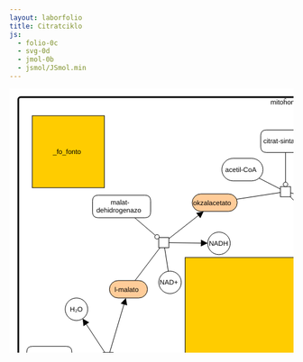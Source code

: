 ```yaml
---
layout: laborfolio
title: Citratciklo
js:
  - folio-0c
  - svg-0d
  - jmol-0b
  - jsmol/JSmol.min
---
```


<!-- 

citrasintazo: https://www.rcsb.org/structure/5UZQ 
akonitazo: https://www.rcsb.org/structure/1B0J
fumarazo: https://www.rcsb.org/structure/3E04

# el PubChem:
vd. https://pubchem.ncbi.nlm.nih.gov/docs/citation-guidelines#section=Reusing-the-2D-or-3D-structure-image-of-a-compound-or-substance-record

okzalacetato: https://pubchem.ncbi.nlm.nih.gov/compound/970
citrato: https://pubchem.ncbi.nlm.nih.gov/compound/311
izocitrato: https://pubchem.ncbi.nlm.nih.gov/compound/1198
alfoketoglutarato: https://pubchem.ncbi.nlm.nih.gov/compound/51
sukcinil-CoA: https://pubchem.ncbi.nlm.nih.gov/compound/92133 / https://www.ebi.ac.uk/chebi/searchId.do?chebiId=15380
sukcinato: https://pubchem.ncbi.nlm.nih.gov/compound/1110
fumarato: https://pubchem.ncbi.nlm.nih.gov/compound/444972
l-malato: https://pubchem.ncbi.nlm.nih.gov/compound/222656

-->

<style>
  foreignObject {
    border: 2px solid cornflowerblue;
    border-radius: 50%;
  }

  g {
    pointer-events: all;
  }
</style>


<script>

let jmol_proteino_ref;
const _fo_proteino_gid = "y\\.node\\.47";
const _jmol_proteino = "jmol_proteino";

let jmol_fonto_ref;
const _fo_fonto_gid = "y\\.node\\.48";
const _jmol_fonto = "jmol_fonto";

let jmol_produkto_ref;
const _fo_produkto_gid = "y\\.node\\.49";
const _jmol_produkto = "jmol_produkto";

const molekuloj = {
  "citrasintazo": "citratsintazo_5uzq.cif.gz",
  "okzalacetato": "okzalacetato_CID_970.sdf",
  "citrato": "citrato_CID_311.sdf",
  "izocitrato": "izocitrato_CID_1198.sdf",
  "alfoketo-glutarato": "alfoketoglutarato_CID_51.sdf",
  "sukcinil-CoA": "sukcinilCoA_15380.sdf", // aŭ sukcinilCoA_CID_92133.sdf
  "sukcinato": "sukcinato_CID_1110.sdf",
  "fumarato": "fumarato_CID_444972.sdf",
  "l-malato": "lmalato_CID_222656.sdf"
}

const proteinoj = {
  "citrat-sintazo": "citratsintazo_5uzq.cif.gz",
  "akonitazo": "akonitazo_1b0j.cif.gz",
  "izocitrat-dehidrogenazo": "",
  "α-ketoglutarat-dehidrogenazo": "",
  "dihidrolipoamid-sukciniltransferazo": "",
  "dihidrolipoamid-dehidrogenazo": "",
  "sukcinil-CoA-sintetazo": "",
  "sukcinat-dehidrogenazo": "",
  "fumarazo": "fumarazo_3e04.cif.gz",
  "malat-dehidrogenazo": ""
}

function svg_elekto(event) {
  const g = event.currentTarget;
  const text = g.querySelector("text");
  const molekulo = g.textContent.replace(/[\s\n]/g,"")

  console.log("klako: "+g.id+" ("+molekulo+")");

  // montru la molekulon - FARENDA: en kiu fako?
  if (molekuloj[molekulo]) {
    Jmol.script(jmol_produkto_ref, `load "inc/${molekuloj[molekulo]}"; set antialiasDisplay ON`);
  } else if (proteinoj[molekulo]) {
    Jmol.script(jmol_proteino_ref, `load "inc/${proteinoj[molekulo]}"; cartoon only; color cartoon structure; set antialiasDisplay ON`);
  };
}


// anstataŭigas la enhavon de la sVG-grupo gid
// per foreignObject por uzi ĝin kun JsMol
function foreignObject(gid,fid) {
  const g = ĝi("#"+gid);

  // ni devas eltrovi mezurojn kaj transformon
  // de enhavita g, rect

  const fO = SVG.e("foreignObject");

  const tf = g.querySelector("g[transform]").getAttribute("transform");
  const r = g.querySelector("rect");

  SVG.a(fO,{
      transform: tf,
      x: r.getAttribute("x"),
      y: r.getAttribute("y"),
      width: r.getAttribute("width"),
      height: r.getAttribute("height")
  });

  const div = document.createElementNS("http://www.w3.org/1999/xhtml","div")
  div.id = fid;
  fO.append(div);

  // anstataigu enhavon de t per fO
  g.textContent="";
  g.append(fO);

  return div;
}

lanĉe(() => {
  const svg = ĝi("#svg_citratciklo");
  svg.querySelectorAll("g[id]").forEach((g) => {
    g.addEventListener("click",svg_elekto);
  });

  // anstataŭigu SVG-grupon _fo_proteino per foreignObject/div por
  // tie montri proteinojn per JSMol
  foreignObject(_fo_proteino_gid,_jmol_proteino);
  foreignObject(_fo_fonto_gid,_jmol_fonto);
  foreignObject(_fo_produkto_gid,_jmol_produkto);

  jmol_proteino_ref = jmol_div(_jmol_proteino,
      "inc/citratsintazo_5uzq.cif.gz",
      360,360,
      (app) => { Jmol.script(app,
      'cartoon only; color cartoon structure; set antialiasDisplay ON'
      )}
  );

  jmol_fonto_ref = jmol_div(_jmol_fonto,
      "inc/okzalacetato_CID_970.sdf",
      128,128,
      (app) => { Jmol.script(app,
      'set antialiasDisplay ON'
    )}
  );

  jmol_produkto_ref = jmol_div(_jmol_produkto,
      "inc/citrato_CID_311.sdf",
      128,128,
      (app) => { Jmol.script(app,
      'set antialiasDisplay ON'
    )}
  );

  

});

</script>

<svg id="svg_citratciklo" xmlns="http://www.w3.org/2000/svg" xmlns:xlink="http://www.w3.org/1999/xlink" fill-opacity="1" color-rendering="auto" color-interpolation="auto" text-rendering="auto" stroke="black" stroke-linecap="square" width="999" stroke-miterlimit="10" shape-rendering="auto" stroke-opacity="1" fill="black" stroke-dasharray="none" font-weight="normal" stroke-width="1" height="929" font-family="'Dialog'" font-style="normal" stroke-linejoin="miter" font-size="12px" stroke-dashoffset="0" image-rendering="auto">
  <!--Generated by ySVG 2.5-->
  <defs id="genericDefs"/>
  <g>
    <defs id="defs1">
      <clipPath clipPathUnits="userSpaceOnUse" id="clipPath1">
        <path d="M0 0 L999 0 L999 929 L0 929 L0 0 Z"/>
      </clipPath>
      <clipPath clipPathUnits="userSpaceOnUse" id="clipPath2">
        <path d="M245 -248 L1244 -248 L1244 681 L245 681 L245 -248 Z"/>
      </clipPath>
      <clipPath clipPathUnits="userSpaceOnUse" id="clipPath3">
        <path d="M0 0 L0 17 L78 17 L78 0 Z"/>
      </clipPath>
      <script type="text/ecmascript">
        <![CDATA[      var SVGDocument = null;
      var SVGRoot = null;
      var TrueCoords = null;
      var lastElement = null;
      var initialized = null;
      var tipGroup;
      function Init(evt)
      {
         SVGDocument = evt.target.ownerDocument;
         SVGRoot = SVGDocument.documentElement;
         TrueCoords = SVGRoot.createSVGPoint();
         initialized = evt;
      };
      function GetTrueCoords(evt)
      {
         var newScale = SVGRoot.currentScale;
         var translation = SVGRoot.currentTranslate;
         TrueCoords.x = (evt.clientX - translation.x)/newScale;
         TrueCoords.y = (evt.clientY - translation.y)/newScale;
      };
      function HideTooltip( evt )
      {
         if(initialized == null) {
           Init(evt);
         }
         if(tipGroup != null) {
           tipGroup.setAttributeNS(null, 'visibility', 'hidden');
         }
      };
      function ShowTooltip( evt )
      {
         if(initialized == null) {
           Init(evt);
         }
         GetTrueCoords( evt );
         var tipScale = 1/SVGRoot.currentScale;
         var targetElement = evt.currentTarget;
         if ( lastElement != targetElement )
         {
            var targetId = targetElement.getAttributeNS(null, 'id');
            var tipId = 'tooltip.' + targetId;
            tipGroup = SVGDocument.getElementById(tipId);
            var xPos = TrueCoords.x + (10 * tipScale);
            var yPos = TrueCoords.y + (10 * tipScale);
            tipGroup.setAttributeNS(null, 'transform', 'translate(' + xPos + ',' + yPos + ') scale(' + tipScale + ')');
            tipGroup.setAttributeNS(null, 'visibility', 'visible');
         }
      };
]]>
      </script>
    </defs>
    <g fill="white" text-rendering="geometricPrecision" shape-rendering="geometricPrecision" transform="translate(-245,248)" stroke="white">
      <rect x="245" width="999" height="929" y="-248" clip-path="url(#clipPath2)" stroke="none"/>
    </g>
    <g id="y.node.0">
      <g>
        <g text-rendering="geometricPrecision" stroke-miterlimit="1.45" shape-rendering="geometricPrecision" font-family="sans-serif" transform="matrix(1,0,0,1,-245,248)" stroke-linecap="butt">
          <text x="706.5105" xml:space="preserve" y="256.5876" stroke="none">citratciklo</text>
        </g>
      </g>
    </g>
    <g id="y.node.1">
      <g>
        <g text-rendering="geometricPrecision" stroke-miterlimit="1.45" shape-rendering="geometricPrecision" font-family="sans-serif" transform="matrix(1,0,0,1,-245,248)" stroke-linecap="butt">
          <text x="708.2841" xml:space="preserve" y="-219.8301" stroke="none">mitoĥondrio</text>
        </g>
      </g>
      <g text-rendering="geometricPrecision" stroke-miterlimit="1.45" stroke-width="3" shape-rendering="geometricPrecision" transform="matrix(1,0,0,1,-245,248)" stroke-linecap="butt">
        <rect x="260.718" y="-232.9688" fill="none" width="967.9819" rx="4" ry="4" height="898.1713"/>
      </g>
    </g>
    <g id="y.node.2">
      <g fill="white" text-rendering="geometricPrecision" shape-rendering="geometricPrecision" transform="matrix(1,0,0,1,-245,248)" stroke="white">
        <rect x="621.8" y="-124.2326" width="73" rx="20" ry="20" height="40" stroke="none"/>
      </g>
      <g text-rendering="geometricPrecision" stroke-miterlimit="1.45" shape-rendering="geometricPrecision" transform="matrix(1,0,0,1,-245,248)" stroke-linecap="butt">
        <rect x="621.8" y="-124.2326" fill="none" width="73" rx="20" ry="20" height="40"/>
      </g>
      <g>
        <g text-rendering="geometricPrecision" stroke-miterlimit="1.45" shape-rendering="geometricPrecision" font-family="sans-serif" transform="matrix(1,0,0,1,-245,248)" stroke-linecap="butt">
          <text x="627.8166" xml:space="preserve" y="-100.0783" stroke="none">acetil-CoA</text>
        </g>
      </g>
    </g>
    <g id="y.node.3">
      <g fill="rgb(255,204,153)" text-rendering="geometricPrecision" shape-rendering="geometricPrecision" transform="matrix(1,0,0,1,-245,248)" stroke="rgb(255,204,153)">
        <rect x="569.1852" y="-61.0667" width="80" rx="15.5101" ry="15.5101" height="31.0201" stroke="none"/>
      </g>
      <g text-rendering="geometricPrecision" stroke-miterlimit="1.45" shape-rendering="geometricPrecision" transform="matrix(1,0,0,1,-245,248)" stroke-linecap="butt">
        <rect x="569.1852" y="-61.0667" fill="none" width="80" rx="15.5101" ry="15.5101" height="31.0201"/>
      </g>
      <g>
        <g text-rendering="geometricPrecision" stroke-miterlimit="1.45" shape-rendering="geometricPrecision" font-family="sans-serif" transform="matrix(1,0,0,1,-245,248)" stroke-linecap="butt">
          <text x="570.8268" xml:space="preserve" y="-41.4023" stroke="none">okzalacetato</text>
        </g>
      </g>
    </g>
    <g id="y.node.4">
      <g fill="rgb(255,204,153)" text-rendering="geometricPrecision" shape-rendering="geometricPrecision" transform="matrix(1,0,0,1,-245,248)" stroke="rgb(255,204,153)">
        <rect x="844.8" y="-48.3452" width="47.4832" rx="13.6393" ry="13.6393" height="27.2785" stroke="none"/>
      </g>
      <g text-rendering="geometricPrecision" stroke-miterlimit="1.45" shape-rendering="geometricPrecision" transform="matrix(1,0,0,1,-245,248)" stroke-linecap="butt">
        <rect x="844.8" y="-48.3452" fill="none" width="47.4832" rx="13.6393" ry="13.6393" height="27.2785"/>
      </g>
      <g>
        <g text-rendering="geometricPrecision" stroke-miterlimit="1.45" shape-rendering="geometricPrecision" font-family="sans-serif" transform="matrix(1,0,0,1,-245,248)" stroke-linecap="butt">
          <text x="849.0563" xml:space="preserve" y="-30.5516" stroke="none">citrato</text>
        </g>
      </g>
    </g>
    <g id="y.node.5">
      <g fill="rgb(255,204,153)" text-rendering="geometricPrecision" shape-rendering="geometricPrecision" transform="matrix(1,0,0,1,-245,248)" stroke="rgb(255,204,153)">
        <rect x="988.8558" y="82.4707" width="60" rx="13.6393" ry="13.6393" height="27.2785" stroke="none"/>
      </g>
      <g text-rendering="geometricPrecision" stroke-miterlimit="1.45" shape-rendering="geometricPrecision" transform="matrix(1,0,0,1,-245,248)" stroke-linecap="butt">
        <rect x="988.8558" y="82.4707" fill="none" width="60" rx="13.6393" ry="13.6393" height="27.2785"/>
      </g>
      <g>
        <g text-rendering="geometricPrecision" stroke-miterlimit="1.45" shape-rendering="geometricPrecision" font-family="sans-serif" transform="matrix(1,0,0,1,-245,248)" stroke-linecap="butt">
          <text x="990.8831" xml:space="preserve" y="100.2642" stroke="none">izocitrato</text>
        </g>
      </g>
    </g>
    <g id="y.node.6">
      <g fill="white" text-rendering="geometricPrecision" shape-rendering="geometricPrecision" transform="matrix(1,0,0,1,-245,248)" stroke="white">
        <path d="M988.8558 -51.0667 Q988.8558 -61.0667 998.8558 -61.0667 L1058.8558 -61.0667 Q1068.8558 -61.0667 1068.8558 -51.0667 L1068.8558 -31.0667 Q1068.8558 -21.0667 1058.8558 -21.0667 L998.8558 -21.0667 Q988.8558 -21.0667 988.8558 -31.0667 Z" stroke="none"/>
      </g>
      <g text-rendering="geometricPrecision" stroke-miterlimit="1.45" shape-rendering="geometricPrecision" transform="matrix(1,0,0,1,-245,248)" stroke-linecap="butt">
        <path fill="none" d="M988.8558 -51.0667 Q988.8558 -61.0667 998.8558 -61.0667 L1058.8558 -61.0667 Q1068.8558 -61.0667 1068.8558 -51.0667 L1068.8558 -31.0667 Q1068.8558 -21.0667 1058.8558 -21.0667 L998.8558 -21.0667 Q988.8558 -21.0667 988.8558 -31.0667 Z"/>
      </g>
      <g>
        <g text-rendering="geometricPrecision" stroke-miterlimit="1.45" shape-rendering="geometricPrecision" font-family="sans-serif" transform="matrix(1,0,0,1,-245,248)" stroke-linecap="butt">
          <text x="999.7142" xml:space="preserve" y="-36.9124" stroke="none">akonitazo</text>
        </g>
      </g>
    </g>
    <g id="y.node.7">
      <g fill="white" text-rendering="geometricPrecision" shape-rendering="geometricPrecision" transform="matrix(1,0,0,1,-245,248)" stroke="white">
        <path d="M690.8 -164.6771 Q690.8 -174.6771 700.8 -174.6771 L768.8 -174.6771 Q778.8 -174.6771 778.8 -164.6771 L778.8 -144.6771 Q778.8 -134.6771 768.8 -134.6771 L700.8 -134.6771 Q690.8 -134.6771 690.8 -144.6771 Z" stroke="none"/>
      </g>
      <g text-rendering="geometricPrecision" stroke-miterlimit="1.45" shape-rendering="geometricPrecision" transform="matrix(1,0,0,1,-245,248)" stroke-linecap="butt">
        <path fill="none" d="M690.8 -164.6771 Q690.8 -174.6771 700.8 -174.6771 L768.8 -174.6771 Q778.8 -174.6771 778.8 -164.6771 L778.8 -144.6771 Q778.8 -134.6771 768.8 -134.6771 L700.8 -134.6771 Q690.8 -134.6771 690.8 -144.6771 Z"/>
      </g>
      <g>
        <g text-rendering="geometricPrecision" stroke-miterlimit="1.45" shape-rendering="geometricPrecision" font-family="sans-serif" transform="matrix(1,0,0,1,-245,248)" stroke-linecap="butt">
          <text x="695.3752" xml:space="preserve" y="-150.5228" stroke="none">citrat-sintazo</text>
        </g>
      </g>
    </g>
    <g id="y.node.8">
      <g fill="white" text-rendering="geometricPrecision" shape-rendering="geometricPrecision" transform="matrix(1,0,0,1,-245,248)" stroke="white">
        <rect x="725.8" width="18" height="18" y="-73.9656" stroke="none"/>
      </g>
      <g text-rendering="geometricPrecision" stroke-miterlimit="1.45" shape-rendering="geometricPrecision" transform="matrix(1,0,0,1,-245,248)" stroke-linecap="butt">
        <rect fill="none" x="725.8" width="18" height="18" y="-73.9656"/>
      </g>
      <g/>
    </g>
    <g id="y.node.9">
      <g fill="white" text-rendering="geometricPrecision" shape-rendering="geometricPrecision" transform="matrix(1,0,0,1,-245,248)" stroke="white">
        <rect x="767.3168" y="-21.0667" width="47.4832" rx="15.5101" ry="15.5101" height="31.0201" stroke="none"/>
      </g>
      <g text-rendering="geometricPrecision" stroke-miterlimit="1.45" shape-rendering="geometricPrecision" transform="matrix(1,0,0,1,-245,248)" stroke-linecap="butt">
        <rect x="767.3168" y="-21.0667" fill="none" width="47.4832" rx="15.5101" ry="15.5101" height="31.0201"/>
      </g>
      <g>
        <g text-rendering="geometricPrecision" stroke-miterlimit="1.45" shape-rendering="geometricPrecision" font-family="sans-serif" transform="matrix(1,0,0,1,-245,248)" stroke-linecap="butt">
          <text x="768.6082" xml:space="preserve" y="-1.4023" stroke="none">CoA-SH</text>
        </g>
      </g>
    </g>
    <g id="y.node.10">
      <g fill="white" text-rendering="geometricPrecision" shape-rendering="geometricPrecision" transform="matrix(1,0,0,1,-245,248)" stroke="white">
        <rect x="935.6785" width="18" height="18" y="12.6348" stroke="none"/>
      </g>
      <g text-rendering="geometricPrecision" stroke-miterlimit="1.45" shape-rendering="geometricPrecision" transform="matrix(1,0,0,1,-245,248)" stroke-linecap="butt">
        <rect fill="none" x="935.6785" width="18" height="18" y="12.6348"/>
      </g>
      <g/>
    </g>
    <g id="y.node.11">
      <g fill="white" text-rendering="geometricPrecision" shape-rendering="geometricPrecision" transform="matrix(1,0,0,1,-245,248)" stroke="white">
        <rect x="1040.5187" width="18" height="18" y="189.0717" stroke="none"/>
      </g>
      <g text-rendering="geometricPrecision" stroke-miterlimit="1.45" shape-rendering="geometricPrecision" transform="matrix(1,0,0,1,-245,248)" stroke-linecap="butt">
        <rect fill="none" x="1040.5187" width="18" height="18" y="189.0717"/>
      </g>
      <g/>
    </g>
    <g id="y.node.12">
      <g fill="white" text-rendering="geometricPrecision" shape-rendering="geometricPrecision" transform="matrix(1,0,0,1,-245,248)" stroke="white">
        <path d="M1116.4885 177.0717 Q1116.4885 167.0717 1126.4885 167.0717 L1203.7 167.0717 Q1213.7 167.0717 1213.7 177.0717 L1213.7 197.0717 Q1213.7 207.0717 1203.7 207.0717 L1126.4885 207.0717 Q1116.4885 207.0717 1116.4885 197.0717 Z" stroke="none"/>
      </g>
      <g text-rendering="geometricPrecision" stroke-miterlimit="1.45" shape-rendering="geometricPrecision" transform="matrix(1,0,0,1,-245,248)" stroke-linecap="butt">
        <path fill="none" d="M1116.4885 177.0717 Q1116.4885 167.0717 1126.4885 167.0717 L1203.7 167.0717 Q1213.7 167.0717 1213.7 177.0717 L1213.7 197.0717 Q1213.7 207.0717 1203.7 207.0717 L1126.4885 207.0717 Q1116.4885 207.0717 1116.4885 197.0717 Z"/>
      </g>
      <g>
        <g text-rendering="geometricPrecision" stroke-miterlimit="1.45" shape-rendering="geometricPrecision" font-family="sans-serif" transform="matrix(1,0,0,1,-245,248)" stroke-linecap="butt">
          <text x="1138.6274" xml:space="preserve" y="184.2417" stroke="none">izocitrat-</text>
          <text x="1120.3784" xml:space="preserve" y="198.2104" stroke="none">dehidrogenazo</text>
        </g>
      </g>
    </g>
    <g id="y.node.13">
      <g fill="white" text-rendering="geometricPrecision" shape-rendering="geometricPrecision" transform="matrix(1,0,0,1,-245,248)" stroke="white">
        <rect x="1097.0065" y="232.4333" width="40" rx="20" ry="20" height="40" stroke="none"/>
      </g>
      <g text-rendering="geometricPrecision" stroke-miterlimit="1.45" shape-rendering="geometricPrecision" transform="matrix(1,0,0,1,-245,248)" stroke-linecap="butt">
        <rect x="1097.0065" y="232.4333" fill="none" width="40" rx="20" ry="20" height="40"/>
      </g>
      <g>
        <g text-rendering="geometricPrecision" stroke-miterlimit="1.45" shape-rendering="geometricPrecision" font-family="sans-serif" transform="matrix(1,0,0,1,-245,248)" stroke-linecap="butt">
          <text x="1105.6891" xml:space="preserve" y="256.5876" stroke="none">CO₂</text>
        </g>
      </g>
    </g>
    <g id="y.node.14">
      <g fill="white" text-rendering="geometricPrecision" shape-rendering="geometricPrecision" transform="matrix(1,0,0,1,-245,248)" stroke="white">
        <rect x="948.8558" y="133.7492" width="40" rx="20" ry="20" height="40" stroke="none"/>
      </g>
      <g text-rendering="geometricPrecision" stroke-miterlimit="1.45" shape-rendering="geometricPrecision" transform="matrix(1,0,0,1,-245,248)" stroke-linecap="butt">
        <rect x="948.8558" y="133.7492" fill="none" width="40" rx="20" ry="20" height="40"/>
      </g>
      <g>
        <g text-rendering="geometricPrecision" stroke-miterlimit="1.45" shape-rendering="geometricPrecision" font-family="sans-serif" transform="matrix(1,0,0,1,-245,248)" stroke-linecap="butt">
          <text x="950.6155" xml:space="preserve" y="157.9035" stroke="none">NAD+</text>
        </g>
      </g>
    </g>
    <g id="y.node.15">
      <g fill="white" text-rendering="geometricPrecision" shape-rendering="geometricPrecision" transform="matrix(1,0,0,1,-245,248)" stroke="white">
        <rect x="950.3194" y="232.4333" width="40" rx="20" ry="20" height="40" stroke="none"/>
      </g>
      <g text-rendering="geometricPrecision" stroke-miterlimit="1.45" shape-rendering="geometricPrecision" transform="matrix(1,0,0,1,-245,248)" stroke-linecap="butt">
        <rect x="950.3194" y="232.4333" fill="none" width="40" rx="20" ry="20" height="40"/>
      </g>
      <g>
        <g text-rendering="geometricPrecision" stroke-miterlimit="1.45" shape-rendering="geometricPrecision" font-family="sans-serif" transform="matrix(1,0,0,1,-245,248)" stroke-linecap="butt">
          <text x="952.5948" xml:space="preserve" y="256.5876" stroke="none">NADH</text>
        </g>
      </g>
    </g>
    <g id="y.node.16">
      <g fill="rgb(255,204,153)" text-rendering="geometricPrecision" shape-rendering="geometricPrecision" transform="matrix(1,0,0,1,-245,248)" stroke="rgb(255,204,153)">
        <rect x="1015.7771" y="288.7492" width="67.4832" rx="15.5101" ry="15.5101" height="31.0201" stroke="none"/>
      </g>
      <g text-rendering="geometricPrecision" stroke-miterlimit="1.45" shape-rendering="geometricPrecision" transform="matrix(1,0,0,1,-245,248)" stroke-linecap="butt">
        <rect x="1015.7771" y="288.7492" fill="none" width="67.4832" rx="15.5101" ry="15.5101" height="31.0201"/>
      </g>
      <g>
        <g text-rendering="geometricPrecision" stroke-miterlimit="1.45" shape-rendering="geometricPrecision" font-family="sans-serif" transform="matrix(1,0,0,1,-245,248)" stroke-linecap="butt">
          <text x="1023.0373" xml:space="preserve" y="301.4292" stroke="none">alfoketo-</text>
          <text x="1022.0441" xml:space="preserve" y="315.3979" stroke="none">glutarato</text>
        </g>
      </g>
    </g>
    <g id="y.node.17">
      <g fill="white" text-rendering="geometricPrecision" shape-rendering="geometricPrecision" transform="matrix(1,0,0,1,-245,248)" stroke="white">
        <rect x="988.8558" width="18" height="18" y="421.4811" stroke="none"/>
      </g>
      <g text-rendering="geometricPrecision" stroke-miterlimit="1.45" shape-rendering="geometricPrecision" transform="matrix(1,0,0,1,-245,248)" stroke-linecap="butt">
        <rect fill="none" x="988.8558" width="18" height="18" y="421.4811"/>
      </g>
      <g/>
    </g>
    <g id="y.edge.0">
      <g text-rendering="geometricPrecision" stroke-miterlimit="1.45" shape-rendering="geometricPrecision" transform="matrix(1,0,0,1,-245,248)" stroke-linecap="butt">
        <path fill="none" d="M647.9799 -51.5508 L725.7704 -63.5704"/>
      </g>
    </g>
    <g id="y.edge.1">
      <g text-rendering="geometricPrecision" stroke-miterlimit="1.45" shape-rendering="geometricPrecision" transform="matrix(1,0,0,1,-245,248)" stroke-linecap="butt">
        <path fill="none" d="M687.8466 -89.0665 L725.7899 -69.5904"/>
      </g>
    </g>
    <g id="y.edge.2">
      <g text-rendering="geometricPrecision" stroke-miterlimit="1.45" shape-rendering="geometricPrecision" transform="matrix(1,0,0,1,-245,248)" stroke-linecap="butt">
        <path fill="none" d="M734.8 -134.6584 L734.8 -81.9835"/>
      </g>
      <g stroke-linecap="butt" transform="matrix(1,0,0,1,-245,248)" fill="white" text-rendering="geometricPrecision" shape-rendering="geometricPrecision" stroke="white" stroke-miterlimit="1.45">
        <path d="M734.8 -73.9835 C732.5908 -73.9835 730.8 -75.7743 730.8 -77.9835 C730.8 -80.1926 732.5908 -81.9835 734.8 -81.9835 C737.0092 -81.9835 738.8 -80.1926 738.8 -77.9835 C738.8 -75.7743 737.0092 -73.9835 734.8 -73.9835 Z" stroke="none"/>
        <path fill="none" d="M734.8 -73.9835 C732.5908 -73.9835 730.8 -75.7743 730.8 -77.9835 C730.8 -80.1926 732.5908 -81.9835 734.8 -81.9835 C737.0092 -81.9835 738.8 -80.1926 738.8 -77.9835 C738.8 -75.7743 737.0092 -73.9835 734.8 -73.9835 Z" stroke="black"/>
      </g>
    </g>
    <g id="y.edge.3">
      <g text-rendering="geometricPrecision" stroke-miterlimit="1.45" shape-rendering="geometricPrecision" transform="matrix(1,0,0,1,-245,248)" stroke-linecap="butt">
        <path fill="none" d="M743.7792 -62.934 L835.0595 -42.2814"/>
        <path d="M845.7883 -39.854 L835.4082 -48.3542 L832.7601 -36.65 Z" stroke="none"/>
      </g>
    </g>
    <g id="y.edge.4">
      <g text-rendering="geometricPrecision" stroke-miterlimit="1.45" shape-rendering="geometricPrecision" transform="matrix(1,0,0,1,-245,248)" stroke-linecap="butt">
        <path fill="none" d="M743.3431 -55.944 L769.7721 -28.035"/>
        <path d="M777.3356 -20.0479 L773.4411 -32.8866 L764.7279 -24.6355 Z" stroke="none"/>
      </g>
    </g>
    <g id="y.edge.5">
      <g text-rendering="geometricPrecision" stroke-miterlimit="1.45" shape-rendering="geometricPrecision" transform="matrix(1,0,0,1,-245,248)" stroke-linecap="butt">
        <path fill="none" d="M884.9363 -22.574 L935.6647 14.9646"/>
      </g>
    </g>
    <g id="y.edge.6">
      <g text-rendering="geometricPrecision" stroke-miterlimit="1.45" shape-rendering="geometricPrecision" transform="matrix(1,0,0,1,-245,248)" stroke-linecap="butt">
        <path fill="none" d="M1001.9955 -21.0591 L960.0781 10.1641"/>
        <path fill="white" d="M953.6623 14.943 C952.3427 13.1714 952.709 10.6654 954.4807 9.3457 C956.2524 8.026 958.7584 8.3925 960.0781 10.1641 C961.3977 11.9358 961.0313 14.4418 959.2596 15.7615 C957.488 17.0811 954.9819 16.7147 953.6623 14.943 Z" stroke="none"/>
        <path fill="none" d="M953.6623 14.943 C952.3427 13.1714 952.709 10.6654 954.4807 9.3457 C956.2524 8.026 958.7584 8.3925 960.0781 10.1641 C961.3977 11.9358 961.0313 14.4418 959.2596 15.7615 C957.488 17.0811 954.9819 16.7147 953.6623 14.943 Z"/>
      </g>
    </g>
    <g id="y.edge.7">
      <g text-rendering="geometricPrecision" stroke-miterlimit="1.45" shape-rendering="geometricPrecision" transform="matrix(1,0,0,1,-245,248)" stroke-linecap="butt">
        <path fill="none" d="M953.6428 30.6351 L997.4966 74.6649"/>
        <path d="M1005.2592 82.4587 L1001.0421 69.7223 L992.5397 78.1906 Z" stroke="none"/>
      </g>
    </g>
    <g id="y.edge.8">
      <g text-rendering="geometricPrecision" stroke-miterlimit="1.45" shape-rendering="geometricPrecision" transform="matrix(1,0,0,1,-245,248)" stroke-linecap="butt">
        <path fill="none" d="M1022.9507 109.7264 L1046.8075 189.056"/>
      </g>
    </g>
    <g id="y.edge.9">
      <g text-rendering="geometricPrecision" stroke-miterlimit="1.45" shape-rendering="geometricPrecision" transform="matrix(1,0,0,1,-245,248)" stroke-linecap="butt">
        <path fill="none" d="M1116.4769 191.6989 L1066.4738 196.458"/>
        <path fill="white" d="M1058.5098 197.216 C1058.3004 195.0168 1059.9136 193.0643 1062.1128 192.855 C1064.312 192.6457 1066.2644 194.2588 1066.4738 196.458 C1066.6831 198.6572 1065.0699 200.6097 1062.8707 200.819 C1060.6715 201.0283 1058.7191 199.4152 1058.5098 197.216 Z" stroke="none"/>
        <path fill="none" d="M1058.5098 197.216 C1058.3004 195.0168 1059.9136 193.0643 1062.1128 192.855 C1064.312 192.6457 1066.2644 194.2588 1066.4738 196.458 C1066.6831 198.6572 1065.0699 200.6097 1062.8707 200.819 C1060.6715 201.0283 1058.7191 199.4152 1058.5098 197.216 Z"/>
      </g>
    </g>
    <g id="y.edge.11">
      <g text-rendering="geometricPrecision" stroke-miterlimit="1.45" shape-rendering="geometricPrecision" transform="matrix(1,0,0,1,-245,248)" stroke-linecap="butt">
        <path fill="none" d="M1058.5149 205.3182 L1092.8746 232.995"/>
        <path d="M1101.4412 239.8954 L1095.8597 227.6951 L1088.332 237.0403 Z" stroke="none"/>
      </g>
    </g>
    <g id="y.edge.13">
      <g text-rendering="geometricPrecision" stroke-miterlimit="1.45" shape-rendering="geometricPrecision" transform="matrix(1,0,0,1,-245,248)" stroke-linecap="butt">
        <path fill="none" d="M1040.4993 193.1158 L986.3818 163.3794"/>
      </g>
    </g>
    <g id="y.edge.12">
      <g text-rendering="geometricPrecision" stroke-miterlimit="1.45" shape-rendering="geometricPrecision" transform="matrix(1,0,0,1,-245,248)" stroke-linecap="butt">
        <path fill="none" d="M1040.5083 204.2564 L995.8734 234.8934"/>
        <path d="M986.8042 241.1183 L1000.0933 239.2743 L993.3024 229.3806 Z" stroke="none"/>
      </g>
    </g>
    <g id="y.edge.10">
      <g text-rendering="geometricPrecision" stroke-miterlimit="1.45" shape-rendering="geometricPrecision" transform="matrix(1,0,0,1,-245,248)" stroke-linecap="butt">
        <path fill="none" d="M1049.5187 207.0676 L1049.5187 277.7409"/>
        <path d="M1049.5187 288.7409 L1055.5187 276.7409 L1043.5187 276.7409 Z" stroke="none"/>
      </g>
    </g>
    <g id="y.edge.15">
      <g text-rendering="geometricPrecision" stroke-miterlimit="1.45" shape-rendering="geometricPrecision" transform="matrix(1,0,0,1,-245,248)" stroke-linecap="butt">
        <path fill="none" d="M1043.1744 319.7596 L1001.5401 421.4796"/>
      </g>
    </g>
    <g id="y.node.18">
      <g fill="white" text-rendering="geometricPrecision" shape-rendering="geometricPrecision" transform="matrix(1,0,0,1,-245,248)" stroke="white">
        <path d="M1068.8564 436.8252 L1192.3564 436.8252 L1204.3564 448.8252 L1204.3564 564.2838 L1192.3564 576.2838 L1068.8564 576.2838 L1056.8564 564.2838 L1056.8564 448.8252 Z" stroke="none"/>
      </g>
      <g text-rendering="geometricPrecision" stroke-miterlimit="1.45" shape-rendering="geometricPrecision" transform="matrix(1,0,0,1,-245,248)" stroke-linecap="butt">
        <path fill="none" d="M1068.8564 436.8252 L1192.3564 436.8252 L1204.3564 448.8252 L1204.3564 564.2838 L1192.3564 576.2838 L1068.8564 576.2838 L1056.8564 564.2838 L1056.8564 448.8252 Z"/>
      </g>
      <g/>
    </g>
    <g id="y.node.19">
      <g fill="white" text-rendering="geometricPrecision" shape-rendering="geometricPrecision" transform="matrix(1,0,0,1,-245,248)" stroke="white">
        <path d="M1066.8564 461.2838 Q1066.8564 451.2838 1076.8564 451.2838 L1182.2167 451.2838 Q1192.2167 451.2838 1192.2167 461.2838 L1192.2167 472.304 Q1192.2167 482.304 1182.2167 482.304 L1076.8564 482.304 Q1066.8564 482.304 1066.8564 472.304 Z" stroke="none"/>
      </g>
      <g text-rendering="geometricPrecision" stroke-miterlimit="1.45" shape-rendering="geometricPrecision" transform="matrix(1,0,0,1,-245,248)" stroke-linecap="butt">
        <path fill="none" d="M1066.8564 461.2838 Q1066.8564 451.2838 1076.8564 451.2838 L1182.2167 451.2838 Q1192.2167 451.2838 1192.2167 461.2838 L1192.2167 472.304 Q1192.2167 482.304 1182.2167 482.304 L1076.8564 482.304 Q1066.8564 482.304 1066.8564 472.304 Z"/>
      </g>
      <g>
        <g text-rendering="geometricPrecision" stroke-miterlimit="1.45" shape-rendering="geometricPrecision" font-family="sans-serif" transform="matrix(1,0,0,1,-245,248)" stroke-linecap="butt">
          <text x="1084.2583" xml:space="preserve" y="463.9638" stroke="none">α-ketoglutarat-</text>
          <text x="1084.8208" xml:space="preserve" y="477.9326" stroke="none">dehidrogenazo</text>
        </g>
      </g>
    </g>
    <g id="y.node.20">
      <g fill="white" text-rendering="geometricPrecision" shape-rendering="geometricPrecision" transform="matrix(1,0,0,1,-245,248)" stroke="white">
        <path d="M1066.8564 499.304 Q1066.8564 489.304 1076.8564 489.304 L1182.2167 489.304 Q1192.2167 489.304 1192.2167 499.304 L1192.2167 510.3241 Q1192.2167 520.3241 1182.2167 520.3241 L1076.8564 520.3241 Q1066.8564 520.3241 1066.8564 510.3241 Z" stroke="none"/>
      </g>
      <g text-rendering="geometricPrecision" stroke-miterlimit="1.45" shape-rendering="geometricPrecision" transform="matrix(1,0,0,1,-245,248)" stroke-linecap="butt">
        <path fill="none" d="M1066.8564 499.304 Q1066.8564 489.304 1076.8564 489.304 L1182.2167 489.304 Q1192.2167 489.304 1192.2167 499.304 L1192.2167 510.3241 Q1192.2167 520.3241 1182.2167 520.3241 L1076.8564 520.3241 Q1066.8564 520.3241 1066.8564 510.3241 Z"/>
      </g>
      <g>
        <g text-rendering="geometricPrecision" stroke-miterlimit="1.45" shape-rendering="geometricPrecision" font-family="sans-serif" transform="matrix(1,0,0,1,-245,248)" stroke-linecap="butt">
          <text x="1080.6694" xml:space="preserve" y="501.984" stroke="none">dihidrolipoamid-</text>
          <text x="1072.8384" xml:space="preserve" y="515.9527" stroke="none">sukciniltransferazo</text>
        </g>
      </g>
    </g>
    <g id="y.node.21">
      <g fill="white" text-rendering="geometricPrecision" shape-rendering="geometricPrecision" transform="matrix(1,0,0,1,-245,248)" stroke="white">
        <path d="M1066.8564 537.3241 Q1066.8564 527.3241 1076.8564 527.3241 L1182.2167 527.3241 Q1192.2167 527.3241 1192.2167 537.3241 L1192.2167 548.3442 Q1192.2167 558.3442 1182.2167 558.3442 L1076.8564 558.3442 Q1066.8564 558.3442 1066.8564 548.3442 Z" stroke="none"/>
      </g>
      <g text-rendering="geometricPrecision" stroke-miterlimit="1.45" shape-rendering="geometricPrecision" transform="matrix(1,0,0,1,-245,248)" stroke-linecap="butt">
        <path fill="none" d="M1066.8564 537.3241 Q1066.8564 527.3241 1076.8564 527.3241 L1182.2167 527.3241 Q1192.2167 527.3241 1192.2167 537.3241 L1192.2167 548.3442 Q1192.2167 558.3442 1182.2167 558.3442 L1076.8564 558.3442 Q1066.8564 558.3442 1066.8564 548.3442 Z"/>
      </g>
      <g>
        <g text-rendering="geometricPrecision" stroke-miterlimit="1.45" shape-rendering="geometricPrecision" font-family="sans-serif" transform="matrix(1,0,0,1,-245,248)" stroke-linecap="butt">
          <text x="1080.6694" xml:space="preserve" y="540.0041" stroke="none">dihidrolipoamid-</text>
          <text x="1084.8208" xml:space="preserve" y="553.9728" stroke="none">dehidrogenazo</text>
        </g>
      </g>
    </g>
    <g id="y.node.22">
      <g fill="white" text-rendering="geometricPrecision" shape-rendering="geometricPrecision" transform="matrix(1,0,0,1,-245,248)" stroke="white">
        <rect x="975.7771" y="323.2438" width="40" rx="20" ry="20" height="40" stroke="none"/>
      </g>
      <g text-rendering="geometricPrecision" stroke-miterlimit="1.45" shape-rendering="geometricPrecision" transform="matrix(1,0,0,1,-245,248)" stroke-linecap="butt">
        <rect x="975.7771" y="323.2438" fill="none" width="40" rx="20" ry="20" height="40"/>
      </g>
      <g>
        <g text-rendering="geometricPrecision" stroke-miterlimit="1.45" shape-rendering="geometricPrecision" font-family="sans-serif" transform="matrix(1,0,0,1,-245,248)" stroke-linecap="butt">
          <text x="977.5369" xml:space="preserve" y="347.398" stroke="none">NAD+</text>
        </g>
      </g>
    </g>
    <g id="y.node.23">
      <g fill="white" text-rendering="geometricPrecision" shape-rendering="geometricPrecision" transform="matrix(1,0,0,1,-245,248)" stroke="white">
        <rect x="919.5014" y="341.8898" width="47.4832" rx="19.2956" ry="19.2956" height="38.5913" stroke="none"/>
      </g>
      <g text-rendering="geometricPrecision" stroke-miterlimit="1.45" shape-rendering="geometricPrecision" transform="matrix(1,0,0,1,-245,248)" stroke-linecap="butt">
        <rect x="919.5014" y="341.8898" fill="none" width="47.4832" rx="19.2956" ry="19.2956" height="38.5913"/>
      </g>
      <g>
        <g text-rendering="geometricPrecision" stroke-miterlimit="1.45" shape-rendering="geometricPrecision" font-family="sans-serif" transform="matrix(1,0,0,1,-245,248)" stroke-linecap="butt">
          <text x="920.7928" xml:space="preserve" y="365.3398" stroke="none">CoA-SH</text>
        </g>
      </g>
    </g>
    <g id="y.node.24">
      <g fill="white" text-rendering="geometricPrecision" shape-rendering="geometricPrecision" transform="matrix(1,0,0,1,-245,248)" stroke="white">
        <rect x="888.8551" y="426.1915" width="40" rx="20" ry="20" height="40" stroke="none"/>
      </g>
      <g text-rendering="geometricPrecision" stroke-miterlimit="1.45" shape-rendering="geometricPrecision" transform="matrix(1,0,0,1,-245,248)" stroke-linecap="butt">
        <rect x="888.8551" y="426.1915" fill="none" width="40" rx="20" ry="20" height="40"/>
      </g>
      <g>
        <g text-rendering="geometricPrecision" stroke-miterlimit="1.45" shape-rendering="geometricPrecision" font-family="sans-serif" transform="matrix(1,0,0,1,-245,248)" stroke-linecap="butt">
          <text x="891.1305" xml:space="preserve" y="450.3458" stroke="none">NADH</text>
        </g>
      </g>
    </g>
    <g id="y.node.25">
      <g fill="white" text-rendering="geometricPrecision" shape-rendering="geometricPrecision" transform="matrix(1,0,0,1,-245,248)" stroke="white">
        <rect x="977.8558" y="497.7185" width="40" rx="20" ry="20" height="40" stroke="none"/>
      </g>
      <g text-rendering="geometricPrecision" stroke-miterlimit="1.45" shape-rendering="geometricPrecision" transform="matrix(1,0,0,1,-245,248)" stroke-linecap="butt">
        <rect x="977.8558" y="497.7185" fill="none" width="40" rx="20" ry="20" height="40"/>
      </g>
      <g>
        <g text-rendering="geometricPrecision" stroke-miterlimit="1.45" shape-rendering="geometricPrecision" font-family="sans-serif" transform="matrix(1,0,0,1,-245,248)" stroke-linecap="butt">
          <text x="986.5384" xml:space="preserve" y="521.8728" stroke="none">CO₂</text>
        </g>
      </g>
    </g>
    <g id="y.node.26">
      <g fill="rgb(255,204,153)" text-rendering="geometricPrecision" shape-rendering="geometricPrecision" transform="matrix(1,0,0,1,-245,248)" stroke="rgb(255,204,153)">
        <rect x="861.3719" y="506.6984" width="67.4832" rx="15.5101" ry="15.5101" height="31.0201" stroke="none"/>
      </g>
      <g text-rendering="geometricPrecision" stroke-miterlimit="1.45" shape-rendering="geometricPrecision" transform="matrix(1,0,0,1,-245,248)" stroke-linecap="butt">
        <rect x="861.3719" y="506.6984" fill="none" width="67.4832" rx="15.5101" ry="15.5101" height="31.0201"/>
      </g>
      <g>
        <g text-rendering="geometricPrecision" stroke-miterlimit="1.45" shape-rendering="geometricPrecision" font-family="sans-serif" transform="matrix(1,0,0,1,-245,248)" stroke-linecap="butt">
          <text x="870.4426" xml:space="preserve" y="519.3784" stroke="none">sukcinil-</text>
          <text x="883.1486" xml:space="preserve" y="533.3471" stroke="none">CoA</text>
        </g>
      </g>
    </g>
    <g id="y.node.27">
      <g fill="white" text-rendering="geometricPrecision" shape-rendering="geometricPrecision" transform="matrix(1,0,0,1,-245,248)" stroke="white">
        <rect x="725.152" width="18" height="18" y="556.9333" stroke="none"/>
      </g>
      <g text-rendering="geometricPrecision" stroke-miterlimit="1.45" shape-rendering="geometricPrecision" transform="matrix(1,0,0,1,-245,248)" stroke-linecap="butt">
        <rect fill="none" x="725.152" width="18" height="18" y="556.9333"/>
      </g>
      <g/>
    </g>
    <g id="y.node.28">
      <g fill="white" text-rendering="geometricPrecision" shape-rendering="geometricPrecision" transform="matrix(1,0,0,1,-245,248)" stroke="white">
        <rect x="663.791" y="447.4983" width="47.4832" rx="19.2956" ry="19.2956" height="38.5913" stroke="none"/>
      </g>
      <g text-rendering="geometricPrecision" stroke-miterlimit="1.45" shape-rendering="geometricPrecision" transform="matrix(1,0,0,1,-245,248)" stroke-linecap="butt">
        <rect x="663.791" y="447.4983" fill="none" width="47.4832" rx="19.2956" ry="19.2956" height="38.5913"/>
      </g>
      <g>
        <g text-rendering="geometricPrecision" stroke-miterlimit="1.45" shape-rendering="geometricPrecision" font-family="sans-serif" transform="matrix(1,0,0,1,-245,248)" stroke-linecap="butt">
          <text x="665.0824" xml:space="preserve" y="470.9482" stroke="none">CoA-SH</text>
        </g>
      </g>
    </g>
    <g id="y.node.29">
      <g fill="white" text-rendering="geometricPrecision" shape-rendering="geometricPrecision" transform="matrix(1,0,0,1,-245,248)" stroke="white">
        <rect x="750.1032" y="446.7939" width="40" rx="20" ry="20" height="40" stroke="none"/>
      </g>
      <g text-rendering="geometricPrecision" stroke-miterlimit="1.45" shape-rendering="geometricPrecision" transform="matrix(1,0,0,1,-245,248)" stroke-linecap="butt">
        <rect x="750.1032" y="446.7939" fill="none" width="40" rx="20" ry="20" height="40"/>
      </g>
      <g>
        <g text-rendering="geometricPrecision" stroke-miterlimit="1.45" shape-rendering="geometricPrecision" font-family="sans-serif" transform="matrix(1,0,0,1,-245,248)" stroke-linecap="butt">
          <text x="757.2156" xml:space="preserve" y="470.9482" stroke="none">GDP</text>
        </g>
      </g>
    </g>
    <g id="y.node.30">
      <g fill="white" text-rendering="geometricPrecision" shape-rendering="geometricPrecision" transform="matrix(1,0,0,1,-245,248)" stroke="white">
        <rect x="630.6738" y="491.7185" width="40" rx="20" ry="20" height="40" stroke="none"/>
      </g>
      <g text-rendering="geometricPrecision" stroke-miterlimit="1.45" shape-rendering="geometricPrecision" transform="matrix(1,0,0,1,-245,248)" stroke-linecap="butt">
        <rect x="630.6738" y="491.7185" fill="none" width="40" rx="20" ry="20" height="40"/>
      </g>
      <g>
        <g text-rendering="geometricPrecision" stroke-miterlimit="1.45" shape-rendering="geometricPrecision" font-family="sans-serif" transform="matrix(1,0,0,1,-245,248)" stroke-linecap="butt">
          <text x="638.7412" xml:space="preserve" y="515.8728" stroke="none">GTP</text>
        </g>
      </g>
    </g>
    <g id="y.node.31">
      <g fill="white" text-rendering="geometricPrecision" shape-rendering="geometricPrecision" transform="matrix(1,0,0,1,-245,248)" stroke="white">
        <rect x="797.6302" y="480.4811" width="47.4832" rx="20" ry="20" height="40" stroke="none"/>
      </g>
      <g text-rendering="geometricPrecision" stroke-miterlimit="1.45" shape-rendering="geometricPrecision" transform="matrix(1,0,0,1,-245,248)" stroke-linecap="butt">
        <rect x="797.6302" y="480.4811" fill="none" width="47.4832" rx="20" ry="20" height="40"/>
      </g>
      <g>
        <g text-rendering="geometricPrecision" stroke-miterlimit="1.45" shape-rendering="geometricPrecision" font-family="sans-serif" transform="matrix(1,0,0,1,-245,248)" stroke-linecap="butt">
          <text x="800.6501" xml:space="preserve" y="504.6354" stroke="none">fosfato</text>
        </g>
      </g>
    </g>
    <g id="y.node.32">
      <g fill="white" text-rendering="geometricPrecision" shape-rendering="geometricPrecision" transform="matrix(1,0,0,1,-245,248)" stroke="white">
        <path d="M685.5463 620.2026 Q685.5463 610.2026 695.5463 610.2026 L772.7578 610.2026 Q782.7578 610.2026 782.7578 620.2026 L782.7578 640.2026 Q782.7578 650.2026 772.7578 650.2026 L695.5463 650.2026 Q685.5463 650.2026 685.5463 640.2026 Z" stroke="none"/>
      </g>
      <g text-rendering="geometricPrecision" stroke-miterlimit="1.45" shape-rendering="geometricPrecision" transform="matrix(1,0,0,1,-245,248)" stroke-linecap="butt">
        <path fill="none" d="M685.5463 620.2026 Q685.5463 610.2026 695.5463 610.2026 L772.7578 610.2026 Q782.7578 610.2026 782.7578 620.2026 L782.7578 640.2026 Q782.7578 650.2026 772.7578 650.2026 L695.5463 650.2026 Q685.5463 650.2026 685.5463 640.2026 Z"/>
      </g>
      <g>
        <g text-rendering="geometricPrecision" stroke-miterlimit="1.45" shape-rendering="geometricPrecision" font-family="sans-serif" transform="matrix(1,0,0,1,-245,248)" stroke-linecap="butt">
          <text x="695.3513" xml:space="preserve" y="627.3725" stroke="none">sukcinil-CoA-</text>
          <text x="706.6628" xml:space="preserve" y="641.3412" stroke="none">sintetazo</text>
        </g>
      </g>
    </g>
    <g id="y.node.33">
      <g fill="rgb(255,204,153)" text-rendering="geometricPrecision" shape-rendering="geometricPrecision" transform="matrix(1,0,0,1,-245,248)" stroke="rgb(255,204,153)">
        <rect x="533.1906" y="512.7185" width="67.4832" rx="15.5101" ry="15.5101" height="31.0201" stroke="none"/>
      </g>
      <g text-rendering="geometricPrecision" stroke-miterlimit="1.45" shape-rendering="geometricPrecision" transform="matrix(1,0,0,1,-245,248)" stroke-linecap="butt">
        <rect x="533.1906" y="512.7185" fill="none" width="67.4832" rx="15.5101" ry="15.5101" height="31.0201"/>
      </g>
      <g>
        <g text-rendering="geometricPrecision" stroke-miterlimit="1.45" shape-rendering="geometricPrecision" font-family="sans-serif" transform="matrix(1,0,0,1,-245,248)" stroke-linecap="butt">
          <text x="538.0601" xml:space="preserve" y="532.3829" stroke="none">sukcinato</text>
        </g>
      </g>
    </g>
    <g id="y.node.34">
      <g fill="white" text-rendering="geometricPrecision" shape-rendering="geometricPrecision" transform="matrix(1,0,0,1,-245,248)" stroke="white">
        <rect x="471.8519" width="18" height="18" y="430.5774" stroke="none"/>
      </g>
      <g text-rendering="geometricPrecision" stroke-miterlimit="1.45" shape-rendering="geometricPrecision" transform="matrix(1,0,0,1,-245,248)" stroke-linecap="butt">
        <rect fill="none" x="471.8519" width="18" height="18" y="430.5774"/>
      </g>
      <g/>
    </g>
    <g id="y.node.35">
      <g fill="white" text-rendering="geometricPrecision" shape-rendering="geometricPrecision" transform="matrix(1,0,0,1,-245,248)" stroke="white">
        <rect x="548.791" y="419.5774" width="40" rx="20" ry="20" height="40" stroke="none"/>
      </g>
      <g text-rendering="geometricPrecision" stroke-miterlimit="1.45" shape-rendering="geometricPrecision" transform="matrix(1,0,0,1,-245,248)" stroke-linecap="butt">
        <rect x="548.791" y="419.5774" fill="none" width="40" rx="20" ry="20" height="40"/>
      </g>
      <g>
        <g text-rendering="geometricPrecision" stroke-miterlimit="1.45" shape-rendering="geometricPrecision" font-family="sans-serif" transform="matrix(1,0,0,1,-245,248)" stroke-linecap="butt">
          <text x="556.6152" xml:space="preserve" y="443.7317" stroke="none">FAD</text>
        </g>
      </g>
    </g>
    <g id="y.node.36">
      <g fill="white" text-rendering="geometricPrecision" shape-rendering="geometricPrecision" transform="matrix(1,0,0,1,-245,248)" stroke="white">
        <rect x="498.8519" y="326.4362" width="40" rx="20" ry="20" height="40" stroke="none"/>
      </g>
      <g text-rendering="geometricPrecision" stroke-miterlimit="1.45" shape-rendering="geometricPrecision" transform="matrix(1,0,0,1,-245,248)" stroke-linecap="butt">
        <rect x="498.8519" y="326.4362" fill="none" width="40" rx="20" ry="20" height="40"/>
      </g>
      <g>
        <g text-rendering="geometricPrecision" stroke-miterlimit="1.45" shape-rendering="geometricPrecision" font-family="sans-serif" transform="matrix(1,0,0,1,-245,248)" stroke-linecap="butt">
          <text x="499.7592" xml:space="preserve" y="350.5905" stroke="none">FADH₂</text>
        </g>
      </g>
    </g>
    <g id="y.node.37">
      <g fill="rgb(255,204,153)" text-rendering="geometricPrecision" shape-rendering="geometricPrecision" transform="matrix(1,0,0,1,-245,248)" stroke="rgb(255,204,153)">
        <rect x="386.36" y="306.6131" width="67.4832" rx="15.5101" ry="15.5101" height="31.0201" stroke="none"/>
      </g>
      <g text-rendering="geometricPrecision" stroke-miterlimit="1.45" shape-rendering="geometricPrecision" transform="matrix(1,0,0,1,-245,248)" stroke-linecap="butt">
        <rect x="386.36" y="306.6131" fill="none" width="67.4832" rx="15.5101" ry="15.5101" height="31.0201"/>
      </g>
      <g>
        <g text-rendering="geometricPrecision" stroke-miterlimit="1.45" shape-rendering="geometricPrecision" font-family="sans-serif" transform="matrix(1,0,0,1,-245,248)" stroke-linecap="butt">
          <text x="392.4981" xml:space="preserve" y="326.2774" stroke="none">fumarato</text>
        </g>
      </g>
    </g>
    <g id="y.node.38">
      <g fill="white" text-rendering="geometricPrecision" shape-rendering="geometricPrecision" transform="matrix(1,0,0,1,-245,248)" stroke="white">
        <path d="M338.8519 478.4409 Q338.8519 468.4409 348.8519 468.4409 L431.8519 468.4409 Q441.8519 468.4409 441.8519 478.4409 L441.8519 498.4409 Q441.8519 508.4409 431.8519 508.4409 L348.8519 508.4409 Q338.8519 508.4409 338.8519 498.4409 Z" stroke="none"/>
      </g>
      <g text-rendering="geometricPrecision" stroke-miterlimit="1.45" shape-rendering="geometricPrecision" transform="matrix(1,0,0,1,-245,248)" stroke-linecap="butt">
        <path fill="none" d="M338.8519 478.4409 Q338.8519 468.4409 348.8519 468.4409 L431.8519 468.4409 Q441.8519 468.4409 441.8519 478.4409 L441.8519 498.4409 Q441.8519 508.4409 431.8519 508.4409 L348.8519 508.4409 Q338.8519 508.4409 338.8519 498.4409 Z"/>
      </g>
      <g>
        <g text-rendering="geometricPrecision" stroke-miterlimit="1.45" shape-rendering="geometricPrecision" font-family="sans-serif" transform="matrix(1,0,0,1,-245,248)" stroke-linecap="butt">
          <text x="362.9857" xml:space="preserve" y="485.6108" stroke="none">sukcinat-</text>
          <text x="345.6361" xml:space="preserve" y="499.5795" stroke="none">dehidrogenazo</text>
        </g>
      </g>
    </g>
    <g id="y.node.39">
      <g fill="white" text-rendering="geometricPrecision" shape-rendering="geometricPrecision" transform="matrix(1,0,0,1,-245,248)" stroke="white">
        <path d="M275.718 219.7492 Q275.718 209.7492 285.718 209.7492 L345.718 209.7492 Q355.718 209.7492 355.718 219.7492 L355.718 239.7492 Q355.718 249.7492 345.718 249.7492 L285.718 249.7492 Q275.718 249.7492 275.718 239.7492 Z" stroke="none"/>
      </g>
      <g text-rendering="geometricPrecision" stroke-miterlimit="1.45" shape-rendering="geometricPrecision" transform="matrix(1,0,0,1,-245,248)" stroke-linecap="butt">
        <path fill="none" d="M275.718 219.7492 Q275.718 209.7492 285.718 209.7492 L345.718 209.7492 Q355.718 209.7492 355.718 219.7492 L355.718 239.7492 Q355.718 249.7492 345.718 249.7492 L285.718 249.7492 Q275.718 249.7492 275.718 239.7492 Z"/>
      </g>
      <g>
        <g text-rendering="geometricPrecision" stroke-miterlimit="1.45" shape-rendering="geometricPrecision" font-family="sans-serif" transform="matrix(1,0,0,1,-245,248)" stroke-linecap="butt">
          <text x="287.3176" xml:space="preserve" y="233.9035" stroke="none">fumarazo</text>
        </g>
      </g>
    </g>
    <g id="y.node.40">
      <g fill="rgb(255,204,153)" text-rendering="geometricPrecision" shape-rendering="geometricPrecision" transform="matrix(1,0,0,1,-245,248)" stroke="rgb(255,204,153)">
        <rect x="422.3687" y="92.8817" width="67.4832" rx="15.5101" ry="15.5101" height="31.0201" stroke="none"/>
      </g>
      <g text-rendering="geometricPrecision" stroke-miterlimit="1.45" shape-rendering="geometricPrecision" transform="matrix(1,0,0,1,-245,248)" stroke-linecap="butt">
        <rect x="422.3687" y="92.8817" fill="none" width="67.4832" rx="15.5101" ry="15.5101" height="31.0201"/>
      </g>
      <g>
        <g text-rendering="geometricPrecision" stroke-miterlimit="1.45" shape-rendering="geometricPrecision" font-family="sans-serif" transform="matrix(1,0,0,1,-245,248)" stroke-linecap="butt">
          <text x="431.3896" xml:space="preserve" y="112.5461" stroke="none">l-malato</text>
        </g>
      </g>
    </g>
    <g id="y.node.41">
      <g fill="white" text-rendering="geometricPrecision" shape-rendering="geometricPrecision" transform="matrix(1,0,0,1,-245,248)" stroke="white">
        <rect x="411.1016" width="18" height="18" y="220.7492" stroke="none"/>
      </g>
      <g text-rendering="geometricPrecision" stroke-miterlimit="1.45" shape-rendering="geometricPrecision" transform="matrix(1,0,0,1,-245,248)" stroke-linecap="butt">
        <rect fill="none" x="411.1016" width="18" height="18" y="220.7492"/>
      </g>
      <g/>
    </g>
    <g id="y.node.42">
      <g fill="white" text-rendering="geometricPrecision" shape-rendering="geometricPrecision" transform="matrix(1,0,0,1,-245,248)" stroke="white">
        <rect x="343.8668" y="123.9019" width="40" rx="20" ry="20" height="40" stroke="none"/>
      </g>
      <g text-rendering="geometricPrecision" stroke-miterlimit="1.45" shape-rendering="geometricPrecision" transform="matrix(1,0,0,1,-245,248)" stroke-linecap="butt">
        <rect x="343.8668" y="123.9019" fill="none" width="40" rx="20" ry="20" height="40"/>
      </g>
      <g>
        <g text-rendering="geometricPrecision" stroke-miterlimit="1.45" shape-rendering="geometricPrecision" font-family="sans-serif" transform="matrix(1,0,0,1,-245,248)" stroke-linecap="butt">
          <text x="352.2271" xml:space="preserve" y="148.0562" stroke="none">H₂O</text>
        </g>
      </g>
    </g>
    <g id="y.node.43">
      <g fill="white" text-rendering="geometricPrecision" shape-rendering="geometricPrecision" transform="matrix(1,0,0,1,-245,248)" stroke="white">
        <rect x="509.8519" width="18" height="18" y="16.4984" stroke="none"/>
      </g>
      <g text-rendering="geometricPrecision" stroke-miterlimit="1.45" shape-rendering="geometricPrecision" transform="matrix(1,0,0,1,-245,248)" stroke-linecap="butt">
        <rect fill="none" x="509.8519" width="18" height="18" y="16.4984"/>
      </g>
      <g/>
    </g>
    <g onmouseout="HideTooltip(evt)" id="y.node.44" onmousemove="ShowTooltip(evt)">
      <g fill="white" text-rendering="geometricPrecision" shape-rendering="geometricPrecision" transform="matrix(1,0,0,1,-245,248)" stroke="white">
        <rect x="596.6852" y="6.7875" width="40" rx="20" ry="20" height="40" stroke="none"/>
      </g>
      <g text-rendering="geometricPrecision" stroke-miterlimit="1.45" shape-rendering="geometricPrecision" transform="matrix(1,0,0,1,-245,248)" stroke-linecap="butt">
        <rect x="596.6852" y="6.7875" fill="none" width="40" rx="20" ry="20" height="40"/>
      </g>
      <g>
        <g text-rendering="geometricPrecision" stroke-miterlimit="1.45" shape-rendering="geometricPrecision" font-family="sans-serif" transform="matrix(1,0,0,1,-245,248)" stroke-linecap="butt">
          <text x="598.9606" xml:space="preserve" y="30.9418" stroke="none">NADH</text>
        </g>
      </g>
    </g>
    <g id="y.node.45">
      <g fill="white" text-rendering="geometricPrecision" shape-rendering="geometricPrecision" transform="matrix(1,0,0,1,-245,248)" stroke="white">
        <rect x="509.8519" y="76.1099" width="40" rx="20" ry="20" height="40" stroke="none"/>
      </g>
      <g text-rendering="geometricPrecision" stroke-miterlimit="1.45" shape-rendering="geometricPrecision" transform="matrix(1,0,0,1,-245,248)" stroke-linecap="butt">
        <rect x="509.8519" y="76.1099" fill="none" width="40" rx="20" ry="20" height="40"/>
      </g>
      <g>
        <g text-rendering="geometricPrecision" stroke-miterlimit="1.45" shape-rendering="geometricPrecision" font-family="sans-serif" transform="matrix(1,0,0,1,-245,248)" stroke-linecap="butt">
          <text x="511.6117" xml:space="preserve" y="100.2642" stroke="none">NAD+</text>
        </g>
      </g>
    </g>
    <g id="y.node.46">
      <g fill="white" text-rendering="geometricPrecision" shape-rendering="geometricPrecision" transform="matrix(1,0,0,1,-245,248)" stroke="white">
        <path d="M392.4 -48.7225 Q392.4 -58.7225 402.4 -58.7225 L485.4 -58.7225 Q495.4 -58.7225 495.4 -48.7225 L495.4 -28.7225 Q495.4 -18.7225 485.4 -18.7225 L402.4 -18.7225 Q392.4 -18.7225 392.4 -28.7225 Z" stroke="none"/>
      </g>
      <g text-rendering="geometricPrecision" stroke-miterlimit="1.45" shape-rendering="geometricPrecision" transform="matrix(1,0,0,1,-245,248)" stroke-linecap="butt">
        <path fill="none" d="M392.4 -48.7225 Q392.4 -58.7225 402.4 -58.7225 L485.4 -58.7225 Q495.4 -58.7225 495.4 -48.7225 L495.4 -28.7225 Q495.4 -18.7225 485.4 -18.7225 L402.4 -18.7225 Q392.4 -18.7225 392.4 -28.7225 Z"/>
      </g>
      <g>
        <g text-rendering="geometricPrecision" stroke-miterlimit="1.45" shape-rendering="geometricPrecision" font-family="sans-serif" transform="matrix(1,0,0,1,-245,248)" stroke-linecap="butt">
          <text x="424.5172" xml:space="preserve" y="-41.5526" stroke="none">malat-</text>
          <text x="399.1842" xml:space="preserve" y="-27.5839" stroke="none">dehidrogenazo</text>
        </g>
      </g>
    </g>
    <g id="y.node.48">
      <g fill="rgb(255,204,0)" text-rendering="geometricPrecision" shape-rendering="geometricPrecision" transform="matrix(1,0,0,1,-245,248)" stroke="rgb(255,204,0)">
        <rect x="285.3981" width="128" height="128" y="-200" stroke="none"/>
      </g>
      <g text-rendering="geometricPrecision" stroke-miterlimit="1.45" shape-rendering="geometricPrecision" transform="matrix(1,0,0,1,-245,248)" stroke-linecap="butt">
        <rect fill="none" x="285.3981" width="128" height="128" y="-200"/>
      </g>
      <g>
        <g text-rendering="geometricPrecision" stroke-miterlimit="1.45" shape-rendering="geometricPrecision" font-family="sans-serif" transform="matrix(1,0,0,1,-245,248)" stroke-linecap="butt">
          <text x="322.0055" xml:space="preserve" y="-131.8457" stroke="none">_fo_fonto</text>
        </g>
      </g>
    </g>
    <g id="y.node.49">
      <g fill="rgb(255,204,0)" text-rendering="geometricPrecision" shape-rendering="geometricPrecision" transform="matrix(1,0,0,1,-245,248)" stroke="rgb(255,204,0)">
        <rect x="1068.8558" width="128" height="128" y="-200" stroke="none"/>
      </g>
      <g text-rendering="geometricPrecision" stroke-miterlimit="1.45" shape-rendering="geometricPrecision" transform="matrix(1,0,0,1,-245,248)" stroke-linecap="butt">
        <rect fill="none" x="1068.8558" width="128" height="128" y="-200"/>
      </g>
      <g>
        <g text-rendering="geometricPrecision" stroke-miterlimit="1.45" shape-rendering="geometricPrecision" font-family="sans-serif" transform="matrix(1,0,0,1,-245,248)" stroke-linecap="butt">
          <text x="1094.017" xml:space="preserve" y="-131.8457" stroke="none">_fo_produkto</text>
        </g>
      </g>
    </g>
    <g id="y.node.47">
      <g fill="rgb(255,204,0)" text-rendering="geometricPrecision" shape-rendering="geometricPrecision" transform="matrix(1,0,0,1,-245,248)" stroke="rgb(255,204,0)">
        <rect x="556.6494" width="360" height="360" y="51.9019" stroke="none"/>
      </g>
      <g text-rendering="geometricPrecision" stroke-miterlimit="1.45" shape-rendering="geometricPrecision" transform="matrix(1,0,0,1,-245,248)" stroke-linecap="butt">
        <rect fill="none" x="556.6494" width="360" height="360" y="51.9019"/>
      </g>
      <g>
        <g text-rendering="geometricPrecision" stroke-miterlimit="1.45" shape-rendering="geometricPrecision" font-family="sans-serif" transform="matrix(1,0,0,1,-245,248)" stroke-linecap="butt">
          <text x="699.7353" xml:space="preserve" y="236.0562" stroke="none">_fo_proteino</text>
        </g>
      </g>
    </g>
    <g id="y.edge.14">
      <g text-rendering="geometricPrecision" stroke-miterlimit="1.45" shape-rendering="geometricPrecision" transform="matrix(1,0,0,1,-245,248)" stroke-linecap="butt">
        <path fill="none" d="M1056.874 464.3018 L1013.8168 439.6277"/>
        <path fill="white" d="M1006.8757 435.65 C1007.9741 433.7333 1010.4183 433.0699 1012.335 434.1683 C1014.2518 435.2667 1014.9152 437.7109 1013.8168 439.6277 C1012.7184 441.5444 1010.2741 442.2078 1008.3574 441.1094 C1006.4407 440.011 1005.7773 437.5667 1006.8757 435.65 Z" stroke="none"/>
        <path fill="none" d="M1006.8757 435.65 C1007.9741 433.7333 1010.4183 433.0699 1012.335 434.1683 C1014.2518 435.2667 1014.9152 437.7109 1013.8168 439.6277 C1012.7184 441.5444 1010.2741 442.2078 1008.3574 441.1094 C1006.4407 440.011 1005.7773 437.5667 1006.8757 435.65 Z"/>
      </g>
    </g>
    <g id="y.edge.16">
      <g text-rendering="geometricPrecision" stroke-miterlimit="1.45" shape-rendering="geometricPrecision" transform="matrix(1,0,0,1,-245,248)" stroke-linecap="butt">
        <path fill="none" d="M996.2531 363.2215 L997.6406 421.4497"/>
      </g>
    </g>
    <g id="y.edge.17">
      <g text-rendering="geometricPrecision" stroke-miterlimit="1.45" shape-rendering="geometricPrecision" transform="matrix(1,0,0,1,-245,248)" stroke-linecap="butt">
        <path fill="none" d="M956.7095 378.2726 L990.7637 421.4823"/>
      </g>
    </g>
    <g id="y.edge.18">
      <g text-rendering="geometricPrecision" stroke-miterlimit="1.45" shape-rendering="geometricPrecision" transform="matrix(1,0,0,1,-245,248)" stroke-linecap="butt">
        <path fill="none" d="M988.8601 432.0691 L939.4154 440.797"/>
        <path d="M928.5829 442.7092 L941.4432 446.5318 L939.3572 434.7145 Z" stroke="none"/>
      </g>
    </g>
    <g id="y.edge.20">
      <g text-rendering="geometricPrecision" stroke-miterlimit="1.45" shape-rendering="geometricPrecision" transform="matrix(1,0,0,1,-245,248)" stroke-linecap="butt">
        <path fill="none" d="M997.8558 439.469 L997.8558 486.7358"/>
        <path d="M997.8558 497.7358 L1003.8558 485.7358 L991.8558 485.7358 Z" stroke="none"/>
      </g>
    </g>
    <g id="y.edge.19">
      <g text-rendering="geometricPrecision" stroke-miterlimit="1.45" shape-rendering="geometricPrecision" transform="matrix(1,0,0,1,-245,248)" stroke-linecap="butt">
        <path fill="none" d="M988.8508 438.5207 L920.6888 499.375"/>
        <path d="M912.4833 506.7009 L925.4307 503.1848 L917.4389 494.2332 Z" stroke="none"/>
      </g>
    </g>
    <g id="y.edge.26">
      <g text-rendering="geometricPrecision" stroke-miterlimit="1.45" shape-rendering="geometricPrecision" transform="matrix(1,0,0,1,-245,248)" stroke-linecap="butt">
        <path fill="none" d="M863.8722 530.6951 L743.178 563.4814"/>
      </g>
    </g>
    <g id="y.edge.21">
      <g text-rendering="geometricPrecision" stroke-miterlimit="1.45" shape-rendering="geometricPrecision" transform="matrix(1,0,0,1,-245,248)" stroke-linecap="butt">
        <path fill="none" d="M729.9294 556.9537 L701.0531 495.5462"/>
        <path d="M696.3722 485.5919 L696.049 499.0044 L706.9083 493.8979 Z" stroke="none"/>
      </g>
    </g>
    <g id="y.edge.23">
      <g text-rendering="geometricPrecision" stroke-miterlimit="1.45" shape-rendering="geometricPrecision" transform="matrix(1,0,0,1,-245,248)" stroke-linecap="butt">
        <path fill="none" d="M763.2834 485.6004 L737.4094 556.9508"/>
      </g>
    </g>
    <g id="y.edge.22">
      <g text-rendering="geometricPrecision" stroke-miterlimit="1.45" shape-rendering="geometricPrecision" transform="matrix(1,0,0,1,-245,248)" stroke-linecap="butt">
        <path fill="none" d="M725.1439 560.083 L676.662 528.5966"/>
        <path d="M667.4369 522.6052 L674.2327 534.1732 L680.7687 524.1093 Z" stroke="none"/>
      </g>
    </g>
    <g id="y.edge.24">
      <g text-rendering="geometricPrecision" stroke-miterlimit="1.45" shape-rendering="geometricPrecision" transform="matrix(1,0,0,1,-245,248)" stroke-linecap="butt">
        <path fill="none" d="M803.0804 514.2076 L743.1383 559.1898"/>
      </g>
    </g>
    <g id="y.edge.25">
      <g text-rendering="geometricPrecision" stroke-miterlimit="1.45" shape-rendering="geometricPrecision" transform="matrix(1,0,0,1,-245,248)" stroke-linecap="butt">
        <path fill="none" d="M734.152 610.2126 L734.152 582.9708"/>
        <path fill="white" d="M734.152 574.9708 C736.3612 574.9708 738.152 576.7617 738.152 578.9708 C738.152 581.18 736.3612 582.9708 734.152 582.9708 C731.9429 582.9708 730.152 581.18 730.152 578.9708 C730.152 576.7617 731.9429 574.9708 734.152 574.9708 Z" stroke="none"/>
        <path fill="none" d="M734.152 574.9708 C736.3612 574.9708 738.152 576.7617 738.152 578.9708 C738.152 581.18 736.3612 582.9708 734.152 582.9708 C731.9429 582.9708 730.152 581.18 730.152 578.9708 C730.152 576.7617 731.9429 574.9708 734.152 574.9708 Z"/>
      </g>
    </g>
    <g id="y.edge.27">
      <g text-rendering="geometricPrecision" stroke-miterlimit="1.45" shape-rendering="geometricPrecision" transform="matrix(1,0,0,1,-245,248)" stroke-linecap="butt">
        <path fill="none" d="M725.1297 563.899 L598.873 535.4306"/>
      </g>
    </g>
    <g id="y.edge.28">
      <g text-rendering="geometricPrecision" stroke-miterlimit="1.45" shape-rendering="geometricPrecision" transform="matrix(1,0,0,1,-245,248)" stroke-linecap="butt">
        <path fill="none" d="M551.864 512.7103 L489.6244 448.6118"/>
      </g>
    </g>
    <g id="y.edge.29">
      <g text-rendering="geometricPrecision" stroke-miterlimit="1.45" shape-rendering="geometricPrecision" transform="matrix(1,0,0,1,-245,248)" stroke-linecap="butt">
        <path fill="none" d="M548.8243 439.5774 L489.8463 439.5774"/>
      </g>
    </g>
    <g id="y.edge.30">
      <g text-rendering="geometricPrecision" stroke-miterlimit="1.45" shape-rendering="geometricPrecision" transform="matrix(1,0,0,1,-245,248)" stroke-linecap="butt">
        <path fill="none" d="M484.5072 430.618 L507.1334 375.1593"/>
        <path d="M511.2887 364.9743 L501.2002 373.8186 L512.3111 378.3517 Z" stroke="none"/>
      </g>
    </g>
    <g id="y.edge.31">
      <g text-rendering="geometricPrecision" stroke-miterlimit="1.45" shape-rendering="geometricPrecision" transform="matrix(1,0,0,1,-245,248)" stroke-linecap="butt">
        <path fill="none" d="M476.2097 430.602 L433.1686 347.3868"/>
        <path d="M428.1151 337.6163 L428.2987 351.0315 L438.9574 345.5185 Z" stroke="none"/>
      </g>
    </g>
    <g id="y.edge.32">
      <g text-rendering="geometricPrecision" stroke-miterlimit="1.45" shape-rendering="geometricPrecision" transform="matrix(1,0,0,1,-245,248)" stroke-linecap="butt">
        <path fill="none" d="M427.4048 468.435 L464.8089 448.2394"/>
        <path fill="white" d="M471.8484 444.4386 C472.8979 446.3825 472.1729 448.8092 470.2291 449.8588 C468.2852 450.9083 465.8585 450.1833 464.8089 448.2394 C463.7594 446.2955 464.4844 443.8689 466.4283 442.8193 C468.3722 441.7697 470.7988 442.4948 471.8484 444.4386 Z" stroke="none"/>
        <path fill="none" d="M471.8484 444.4386 C472.8979 446.3825 472.1729 448.8092 470.2291 449.8588 C468.2852 450.9083 465.8585 450.1833 464.8089 448.2394 C463.7594 446.2955 464.4844 443.8689 466.4283 442.8193 C468.3722 441.7697 470.7988 442.4948 471.8484 444.4386 Z"/>
      </g>
    </g>
    <g id="y.edge.33">
      <g text-rendering="geometricPrecision" stroke-miterlimit="1.45" shape-rendering="geometricPrecision" transform="matrix(1,0,0,1,-245,248)" stroke-linecap="butt">
        <path fill="none" d="M355.7028 229.7492 L403.077 229.7492"/>
        <path fill="white" d="M411.077 229.7492 C411.077 231.9583 409.2861 233.7492 407.077 233.7492 C404.8679 233.7492 403.077 231.9583 403.077 229.7492 C403.077 227.5401 404.8679 225.7492 407.077 225.7492 C409.2861 225.7492 411.077 227.5401 411.077 229.7492 Z" stroke="none"/>
        <path fill="none" d="M411.077 229.7492 C411.077 231.9583 409.2861 233.7492 407.077 233.7492 C404.8679 233.7492 403.077 231.9583 403.077 229.7492 C403.077 227.5401 404.8679 225.7492 407.077 225.7492 C409.2861 225.7492 411.077 227.5401 411.077 229.7492 Z"/>
      </g>
    </g>
    <g id="y.edge.34">
      <g text-rendering="geometricPrecision" stroke-miterlimit="1.45" shape-rendering="geometricPrecision" transform="matrix(1,0,0,1,-245,248)" stroke-linecap="butt">
        <path fill="none" d="M420.1016 306.6523 L420.1016 238.7237"/>
      </g>
    </g>
    <g id="y.edge.35">
      <g text-rendering="geometricPrecision" stroke-miterlimit="1.45" shape-rendering="geometricPrecision" transform="matrix(1,0,0,1,-245,248)" stroke-linecap="butt">
        <path fill="none" d="M422.7654 220.7718 L448.3817 134.439"/>
        <path d="M451.5107 123.8934 L442.3451 133.6909 L453.8494 137.1044 Z" stroke="none"/>
      </g>
    </g>
    <g id="y.edge.36">
      <g text-rendering="geometricPrecision" stroke-miterlimit="1.45" shape-rendering="geometricPrecision" transform="matrix(1,0,0,1,-245,248)" stroke-linecap="butt">
        <path fill="none" d="M414.2118 220.7579 L380.8336 169.8031"/>
        <path d="M374.806 160.6015 L376.3625 173.9274 L386.4005 167.3519 Z" stroke="none"/>
      </g>
    </g>
    <g id="y.edge.40">
      <g text-rendering="geometricPrecision" stroke-miterlimit="1.45" shape-rendering="geometricPrecision" transform="matrix(1,0,0,1,-245,248)" stroke-linecap="butt">
        <path fill="none" d="M467.8591 92.8695 L512.0546 34.479"/>
      </g>
    </g>
    <g id="y.edge.37">
      <g text-rendering="geometricPrecision" stroke-miterlimit="1.45" shape-rendering="geometricPrecision" transform="matrix(1,0,0,1,-245,248)" stroke-linecap="butt">
        <path fill="none" d="M527.872 18.4033 L580.8265 -23.25"/>
        <path d="M589.4724 -30.0507 L576.3311 -27.3477 L583.75 -17.9158 Z" stroke="none"/>
      </g>
    </g>
    <g id="y.edge.38">
      <g text-rendering="geometricPrecision" stroke-miterlimit="1.45" shape-rendering="geometricPrecision" transform="matrix(1,0,0,1,-245,248)" stroke-linecap="butt">
        <path fill="none" d="M527.8805 25.6174 L585.6965 26.3792"/>
        <path d="M596.6955 26.5241 L584.7756 20.3665 L584.6175 32.3655 Z" stroke="none"/>
      </g>
    </g>
    <g id="y.edge.39">
      <g text-rendering="geometricPrecision" stroke-miterlimit="1.45" shape-rendering="geometricPrecision" transform="matrix(1,0,0,1,-245,248)" stroke-linecap="butt">
        <path fill="none" d="M526.7743 76.3539 L520.2562 34.5123"/>
      </g>
    </g>
    <g id="y.edge.41">
      <g text-rendering="geometricPrecision" stroke-miterlimit="1.45" shape-rendering="geometricPrecision" transform="matrix(1,0,0,1,-245,248)" stroke-linecap="butt">
        <path fill="none" d="M467.2127 -18.7476 L503.7754 12.5804"/>
        <path fill="white" d="M509.8504 17.7856 C508.413 19.4631 505.8878 19.6579 504.2103 18.2205 C502.5327 16.7831 502.338 14.2579 503.7754 12.5804 C505.2127 10.9028 507.7379 10.7081 509.4155 12.1455 C511.093 13.5829 511.2878 16.108 509.8504 17.7856 Z" stroke="none"/>
        <path fill="none" d="M509.8504 17.7856 C508.413 19.4631 505.8878 19.6579 504.2103 18.2205 C502.5327 16.7831 502.338 14.2579 503.7754 12.5804 C505.2127 10.9028 507.7379 10.7081 509.4155 12.1455 C511.093 13.5829 511.2878 16.108 509.8504 17.7856 Z"/>
      </g>
    </g>
    <g visibility="hidden" id="tooltip.y.node.44" pointer-events="none">
      <g fill="rgb(195,212,232)" text-rendering="geometricPrecision" shape-rendering="geometricPrecision" font-family="sans-serif" stroke="rgb(195,212,232)">
        <rect x="0" width="78" height="17" y="0" clip-path="url(#clipPath3)" stroke="none"/>
        <text fill="black" x="4" xml:space="preserve" y="13" clip-path="url(#clipPath3)" stroke="none">id=NADH_2</text>
      </g>
      <g fill="rgb(49,106,196)" text-rendering="geometricPrecision" shape-rendering="geometricPrecision" font-family="sans-serif" stroke="rgb(49,106,196)">
        <path d="M0 0 L78 0 L78 17 L0 17 L0 0 ZM1 1 L77 1 L77 16 L1 16 L1 1 Z" fill-rule="evenodd" clip-path="url(#clipPath3)" stroke="none"/>
      </g>
    </g>
  </g>
</svg>

